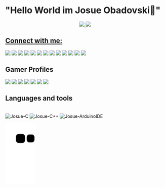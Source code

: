  # <b>"Hello World im Josue Obadovski👋"</b>
<div align="center">
  <a href="https://github.com/JosueObadovski">
  <img height="120em" src="https://github-readme-stats.vercel.app/api?username=JosueObadovski&show_icons=true&theme=tokyonight&include_all_commits=true&count_private=true"/>
  <img height="130em" src="https://github-readme-stats.vercel.app/api/top-langs/?username=JosueObadovski&layout=compact&langs_count=7&theme=tokyonight"/>
</div>

## Connect with me:
  <a href="https://www.facebook.com/josueantonioobadovski//" target="_blank"><img src="https://img.shields.io/badge/Facebook-1877F2?style=for-the-badge&logo=facebook&logoColor=white" target="_blank"></a> 
  <a href="https://www.instagram.com/josueobadovski/" target="_blank"><img src="https://img.shields.io/badge/-Instagram-%23E4405F?style=for-the-badge&logo=instagram&logoColor=white" target="_blank"></a>
  <a href="https://www.linkedin.com/in/josué-antonio-gardasz-obadovski-39a568240/" target="_blank"><img src="https://img.shields.io/badge/-LinkedIn-%230077B5?style=for-the-badge&logo=linkedin&logoColor=white" target="_blank"></a> 
  <a href="https://www.tiktok.com/@josuegardasz?_d=secCgYIASAHKAESPgo8Iemx5ibYIW89NrxnpBh6Aw6rjbuuJbq7w9n3tiplcLufqltDz4HozNl7VZyuwiRfYkykoZeQ%2B6n3PzXqGgA%3D&_r=1&language=pt&sec_uid=MS4wLjABAAAAG2MuvCXQZjqcPCqTsmS3N6y3T6-G22UzQo6uFPd4CPohSsjZfBMI5FUj7CDHNYSr&sec_user_id=MS4wLjABAAAAG2MuvCXQZjqcPCqTsmS3N6y3T6-G22UzQo6uFPd4CPohSsjZfBMI5FUj7CDHNYSr&share_app_id=1233&share_author_id=6776647381453095941&share_link_id=34eaabb6-99de-4ce9-aad0-05de8a5cffe3&source=h5_m&timestamp=1656593174&u_code=da568i1cfi853d&ugbiz_name=Account&user_id=6776647381453095941&utm_campaign=client_share&utm_medium=android&utm_source=copy" target="_blank"><img src="https://img.shields.io/badge/TikTok-000000?style=for-the-badge&logo=tiktok&logoColor=white" target="_blank"></a> 
  <a href="https://www.snapchat.com/add/josuegardasz?share_id=EyotFcksXi4&locale=pt-BR" target="_blank"><img src="https://img.shields.io/badge/Snapchat-FFFC00?style=for-the-badge&logo=snapchat&logoColor=white" target="_blank"></a> 
  <a href="https://josuegardasz.tumblr.com/" target="_blank"><img src="https://img.shields.io/badge/Tumblr-%2336465D.svg?&style=for-the-badge&logo=Tumblr&logoColor=white" target="_blank"></a> 
  <a href="https://twitter.com/JosueObadovski" target="_blank"><img src="https://img.shields.io/badge/Twitter-1DA1F2?style=for-the-badge&logo=twitter&logoColor=white" target="_blank"></a> 
  <a href="https://www.reddit.com/user/JosueObadovski?utm_medium=android_app&utm_source=share" target="_blank"><img src="https://img.shields.io/badge/Reddit-FF4500?style=for-the-badge&logo=reddit&logoColor=white" target="_blank"></a> 
  <a href="https://br.pinterest.com/JosueObadovski/_saved/" target="_blank"><img src="https://img.shields.io/badge/Pinterest-%23E60023.svg?&style=for-the-badge&logo=Pinterest&logoColor=white" target="_blank"></a> 
  <a href="https://www.youtube.com/channel/UCD2MnWZmKAPeldEncOmenUw" target="_blank"><img src="https://img.shields.io/badge/YouTube-FF0000?style=for-the-badge&logo=youtube&logoColor=white" target="_blank"></a>
 	<a href="https://www.twitch.tv/obadovskii" target="_blank"><img src="https://img.shields.io/badge/Twitch-9146FF?style=for-the-badge&logo=twitch&logoColor=white" target="_blank"></a>
  <a href="https://discord.com/users/KingJ#6418" target="_blank"><img src="https://img.shields.io/badge/Discord-7289DA?style=for-the-badge&logo=discord&logoColor=white" target="_blank"></a> 
  <a href = "mailto:josueantoniogardasz@gmail.com"><img src="https://img.shields.io/badge/-Gmail-%23333?style=for-the-badge&logo=gmail&logoColor=white" target="_blank"></a>

## Gamer Profiles

<div> 
  <a href="https://steamcommunity.com/id/josueobadovski/" target="_blank"><img src="https://img.shields.io/badge/Steam-000000?style=for-the-badge&logo=steam&logoColor=white"></a> 
  <a href="https://" target="_blank"><img src="https://img.shields.io/badge/Battle.net-000?style=for-the-badge&logo=battle.net&logoColor=148EFF" target="_blank"></a> 
  <a href="https://www.origin.com/bra/pt-br/profile/achievements" target="_blank"><img src="https://img.shields.io/badge/Origin-148EFF?style=for-the-badge&logo=origin&logoColor=white"></a> 
  <a href="https://" target="_blank"><img src="https://img.shields.io/badge/Epic%20Games-313131?style=for-the-badge&logo=Epic%20Games&logoColor=white"></a> 
  <a href="https://" target="_blank"><img src="https://img.shields.io/badge/PlayStation-003791?style=for-the-badge&logo=playstation&logoColor=white"></a> 
  <a href="https://" target="_blank"><img src="https://img.shields.io/badge/Xbox-107C10?style=for-the-badge&logo=xbox&logoColor=white"></a> 
  <a href="https://" target="_blank"><img src="https://img.shields.io/badge/Riot_Games-D32936?style=for-the-badge&logo=riot-games&logoColor=white"></a> 

## Languages and tools
<div style="display: inline_block"><br>
  <img align="center" alt="Josue-C" src=https://img.shields.io/badge/C-00599C?style=for-the-badge&logo=c&logoColor=white>
  <img align="center" alt="Josue-C++" src=https://img.shields.io/badge/C%2B%2B-00599C?style=for-the-badge&logo=c%2B%2B&logoColor=white>
  <img align="center" alt="Josue-ArduinoIDE" src=https://img.shields.io/badge/Arduino-00979D?style=for-the-badge&logo=Arduino&logoColor=white>
  
  ![Snake animation](https://github.com/JosueObadovski/JosueObadovski/blob/output/github-contribution-grid-snake.svg)

</div>
  
